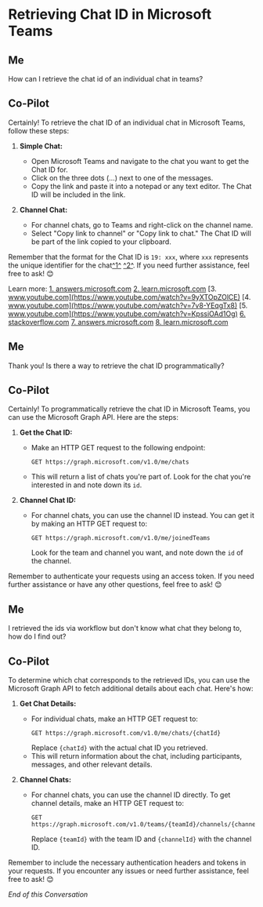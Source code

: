 # Retrieving Chat ID in Microsoft Teams  

## Me
How can I retrieve the chat id of an individual chat in teams?  

## Co-Pilot
[1]: https://www.youtube.com/watch?v=9yXTOpZOlCE ""
[2]: https://www.youtube.com/watch?v=7v8-YEqgTx8 ""
[3]: https://www.youtube.com/watch?v=KpssiOAd1Og ""
[4]: https://answers.microsoft.com/en-us/msteams/forum/all/get-chat-id-in-new-teams/dd9788d3-1f5a-4da4-9fc8-cc3f35f03dba ""
[5]: https://stackoverflow.com/questions/68350367/microsoft-teams-how-can-i-get-chat-id-of-the-direct-conversation-between-bot ""
[6]: https://answers.microsoft.com/en-us/msteams/forum/all/how-to-access-individual-chat-history-in-teams/f90f29a8-0dae-425b-8d15-bf0ad14d3489 ""
[7]: https://learn.microsoft.com/en-us/microsoftteams/platform/concepts/build-and-test/deep-link-teams ""
[8]: https://learn.microsoft.com/en-us/answers/questions/1203589/how-do-i-get-the-url-for-my-own-teams-chat ""

Certainly! To retrieve the chat ID of an individual chat in Microsoft Teams, follow these steps:

1. **Simple Chat:**
   - Open Microsoft Teams and navigate to the chat you want to get the Chat ID for.
   - Click on the three dots (...) next to one of the messages.
   - Copy the link and paste it into a notepad or any text editor. The Chat ID will be included in the link.

2. **Channel Chat:**
   - For channel chats, go to Teams and right-click on the channel name.
   - Select "Copy link to channel" or "Copy link to chat." The Chat ID will be part of the link copied to your clipboard.

Remember that the format for the Chat ID is `19: xxx`, where `xxx` represents the unique identifier for the chat[^1^][4] [^2^][7]. If you need further assistance, feel free to ask! 😊

Learn more: [1. answers.microsoft.com](https://answers.microsoft.com/en-us/msteams/forum/all/get-chat-id-in-new-teams/dd9788d3-1f5a-4da4-9fc8-cc3f35f03dba) 
[2. learn.microsoft.com](https://learn.microsoft.com/en-us/microsoftteams/platform/concepts/build-and-test/deep-link-teams) 
[3. www.youtube.com](https://www.youtube.com/watch?v=9yXTOpZOlCE) 
[4. www.youtube.com](https://www.youtube.com/watch?v=7v8-YEqgTx8) 
[5. www.youtube.com](https://www.youtube.com/watch?v=KpssiOAd1Og) 
[6. stackoverflow.com](https://stackoverflow.com/questions/68350367/microsoft-teams-how-can-i-get-chat-id-of-the-direct-conversation-between-bot) 
[7. answers.microsoft.com](https://answers.microsoft.com/en-us/msteams/forum/all/how-to-access-individual-chat-history-in-teams/f90f29a8-0dae-425b-8d15-bf0ad14d3489) 
[8. learn.microsoft.com](https://learn.microsoft.com/en-us/answers/questions/1203589/how-do-i-get-the-url-for-my-own-teams-chat)  

## Me
Thank you! Is there a way to retrieve the chat ID programmatically?  

## Co-Pilot
Certainly! To programmatically retrieve the chat ID in Microsoft Teams, you can use the Microsoft Graph API. Here are the steps:

1. **Get the Chat ID:**
   - Make an HTTP GET request to the following endpoint:
     ```
     GET https://graph.microsoft.com/v1.0/me/chats
     ```
   - This will return a list of chats you're part of. Look for the chat you're interested in and note down its `id`.

2. **Channel Chat ID:**
   - For channel chats, you can use the channel ID instead. You can get it by making an HTTP GET request to:
     ```
     GET https://graph.microsoft.com/v1.0/me/joinedTeams
     ```
     Look for the team and channel you want, and note down the `id` of the channel.

Remember to authenticate your requests using an access token. If you need further assistance or have any other questions, feel free to ask! 😊  

## Me
I retrieved the ids via workflow but don't know what chat they belong to, how do I find out?  

## Co-Pilot
To determine which chat corresponds to the retrieved IDs, you can use the Microsoft Graph API to fetch additional details about each chat. Here's how:

1. **Get Chat Details:**
   - For individual chats, make an HTTP GET request to:
     ```
     GET https://graph.microsoft.com/v1.0/me/chats/{chatId}
     ```
     Replace `{chatId}` with the actual chat ID you retrieved.
   - This will return information about the chat, including participants, messages, and other relevant details.

2. **Channel Chats:**
   - For channel chats, you can use the channel ID directly. To get channel details, make an HTTP GET request to:
     ```
     GET https://graph.microsoft.com/v1.0/teams/{teamId}/channels/{channelId}
     ```
     Replace `{teamId}` with the team ID and `{channelId}` with the channel ID.

Remember to include the necessary authentication headers and tokens in your requests. If you encounter any issues or need further assistance, feel free to ask! 😊  

*End of this Conversation*
